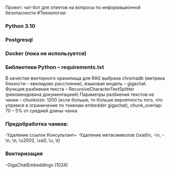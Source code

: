 Проект: чат-бот для ответов на вопросы по информационной безопасности
#Технологии:
### Python 3.10
### Postgresql
### Docker (пока не используется)
### Библиотеки Python – requirements.txt 

В качестве векторного хранилища для RAG выбрана chromadb (метрика близости – евклидово расстояние), языковая модель – gigachat.
Функция разбиения текста – RecursiveCharacterTextSplitter (рекомендована документацией)
Параметры разбиения текстов на чанки – chunksize: 1200 (если больше, то больше вероятность того, что упремся в ограничение по токенам embedder gigachat),
chunk_overlap: 70 – 5% от средней длины чанка 

### Предобработка чанков: 
-Удаление ссылок Консультант+
-Удаление метасимволов (\xad\n,  -\n, -\n, \n, \u2002, \xa0, \\u, \t)

### Векторизация 
-GigaChatEmbeddings (1024)

